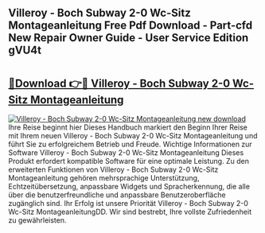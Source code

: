 ## Villeroy - Boch Subway 2-0 Wc-Sitz Montageanleitung Free Pdf Download - Part-cfd New Repair Owner Guide - User Service Edition gVU4t

# <h2><a href="http://df88adq.blite.top/?on=Villeroy+-+Boch+Subway+2-0+Wc-Sitz+Montageanleitung">🔗Download 👉🔴 Villeroy - Boch Subway 2-0 Wc-Sitz Montageanleitung</a></h2>

[![Villeroy - Boch Subway 2-0 Wc-Sitz Montageanleitung new download](https://i.imgur.com/lujVjoI.png)](http://df88adq.blite.top/?on=Villeroy+-+Boch+Subway+2-0+Wc-Sitz+Montageanleitung)
Ihre Reise beginnt hier Dieses Handbuch markiert den Beginn Ihrer Reise mit Ihrem neuen Villeroy - Boch Subway 2-0 Wc-Sitz Montageanleitung und führt Sie zu erfolgreichem Betrieb und Freude. Wichtige Informationen zur Software Villeroy - Boch Subway 2-0 Wc-Sitz Montageanleitung Dieses Produkt erfordert kompatible Software für eine optimale Leistung. Zu den erweiterten Funktionen von Villeroy - Boch Subway 2-0 Wc-Sitz Montageanleitung gehören mehrsprachige Unterstützung, Echtzeitübersetzung, anpassbare Widgets und Spracherkennung, die alle über die benutzerfreundliche und anpassbare Benutzeroberfläche zugänglich sind. Ihr Erfolg ist unsere Priorität Villeroy - Boch Subway 2-0 Wc-Sitz MontageanleitungDD. Wir sind bestrebt, Ihre vollste Zufriedenheit zu gewährleisten.
